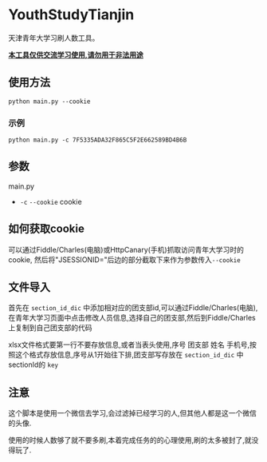 # YouthStudyTianjin
天津青年大学习刷人数工具。

**<u>本工具仅供交流学习使用,请勿用于非法用途</u>**

## 使用方法
```shell
python main.py --cookie
```

### 示例
```shell
python main.py -c 7F5335ADA32F865C5F2E662589BD4B6B
```

## 参数

main.py

* `-c` `--cookie`  cookie

## 如何获取cookie

可以通过Fiddle/Charles(电脑)或HttpCanary(手机)抓取访问青年大学习时的cookie, 然后将"JSESSIONID="后边的部分截取下来作为参数传入`--cookie`

## 文件导入

首先在 `section_id_dic` 中添加相对应的团支部id,可以通过Fiddle/Charles(电脑),在青年大学习页面中点击修改人员信息,选择自己的团支部,然后到Fiddle/Charles上复制到自己团支部的代码

xlsx文件格式要第一行不要存放信息,或者当表头使用,序号 团支部 姓名 手机号,按照这个格式存放信息,序号从1开始往下排,团支部写存放在 `section_id_dic` 中sectionId的 `key`

## 注意

这个脚本是使用一个微信去学习,会过滤掉已经学习的人,但其他人都是这一个微信的头像.

使用的时候人数够了就不要多刷,本着完成任务的的心理使用,刷的太多被封了,就没得玩了.
